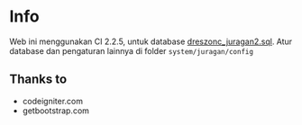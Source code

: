 # Info
Web ini menggunakan CI 2.2.5, untuk database [dreszonc_juragan2.sql](dreszonc_juragan2.sql). 
Atur database dan pengaturan lainnya di folder `system/juragan/config`

## Thanks to
- codeigniter.com
- getbootstrap.com